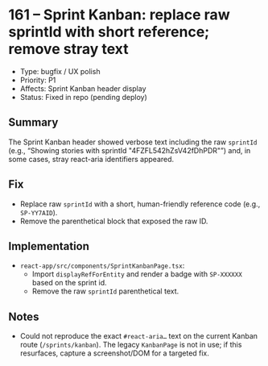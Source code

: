 # 161 – Sprint Kanban: replace raw sprintId with short reference; remove stray text

- Type: bugfix / UX polish
- Priority: P1
- Affects: Sprint Kanban header display
- Status: Fixed in repo (pending deploy)

## Summary
The Sprint Kanban header showed verbose text including the raw `sprintId` (e.g., “Showing stories with sprintId \"4FZFL542hZsV42fDhPDR\"”) and, in some cases, stray react-aria identifiers appeared.

## Fix
- Replace raw `sprintId` with a short, human-friendly reference code (e.g., `SP-YY7AID`).
- Remove the parenthetical block that exposed the raw ID.

## Implementation
- `react-app/src/components/SprintKanbanPage.tsx`:
  - Import `displayRefForEntity` and render a badge with `SP-XXXXXX` based on the sprint id.
  - Remove the raw `sprintId` parenthetical text.

## Notes
- Could not reproduce the exact `#react-aria…` text on the current Kanban route (`/sprints/kanban`). The legacy `KanbanPage` is not in use; if this resurfaces, capture a screenshot/DOM for a targeted fix.

